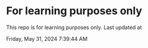 # For learning purposes only
This repo is for learning purposes only.
Last updated at

Friday, May 31, 2024 7:39:44 AM

